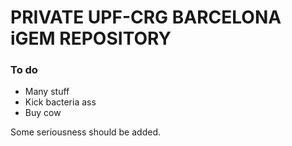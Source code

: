 # PRIVATE UPF-CRG BARCELONA iGEM REPOSITORY


### To do
* Many stuff
* Kick bacteria ass
* Buy cow

Some seriousness should be added.